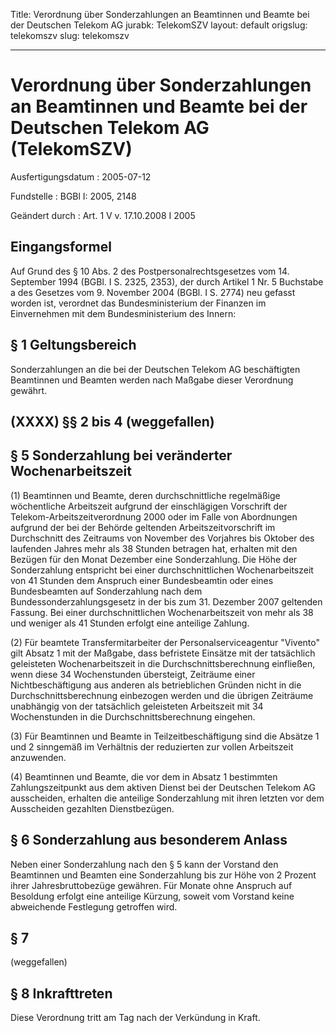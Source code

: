 Title: Verordnung über Sonderzahlungen an Beamtinnen und Beamte bei der Deutschen
  Telekom AG
jurabk: TelekomSZV
layout: default
origslug: telekomszv
slug: telekomszv

---

# Verordnung über Sonderzahlungen an Beamtinnen und Beamte bei der Deutschen Telekom AG (TelekomSZV)

Ausfertigungsdatum
:   2005-07-12

Fundstelle
:   BGBl I: 2005, 2148

Geändert durch
:   Art. 1 V v. 17.10.2008 I 2005



## Eingangsformel

Auf Grund des § 10 Abs. 2 des Postpersonalrechtsgesetzes vom 14.
September 1994 (BGBl. I S. 2325, 2353), der durch Artikel 1 Nr. 5
Buchstabe a des Gesetzes vom 9. November 2004 (BGBl. I S. 2774) neu
gefasst worden ist, verordnet das Bundesministerium der Finanzen im
Einvernehmen mit dem Bundesministerium des Innern:


## § 1 Geltungsbereich

Sonderzahlungen an die bei der Deutschen Telekom AG beschäftigten
Beamtinnen und Beamten werden nach Maßgabe dieser Verordnung gewährt.


## (XXXX) §§ 2 bis 4 (weggefallen)



## § 5 Sonderzahlung bei veränderter Wochenarbeitszeit

(1) Beamtinnen und Beamte, deren durchschnittliche regelmäßige
wöchentliche Arbeitszeit aufgrund der einschlägigen Vorschrift der
Telekom-Arbeitszeitverordnung 2000 oder im Falle von Abordnungen
aufgrund der bei der Behörde geltenden Arbeitszeitvorschrift im
Durchschnitt des Zeitraums von November des Vorjahres bis Oktober des
laufenden Jahres mehr als 38 Stunden betragen hat, erhalten mit den
Bezügen für den Monat Dezember eine Sonderzahlung. Die Höhe der
Sonderzahlung entspricht bei einer durchschnittlichen
Wochenarbeitszeit von 41 Stunden dem Anspruch einer Bundesbeamtin oder
eines Bundesbeamten auf Sonderzahlung nach dem
Bundessonderzahlungsgesetz in der bis zum 31. Dezember 2007 geltenden
Fassung. Bei einer durchschnittlichen Wochenarbeitszeit von mehr als
38 und weniger als 41 Stunden erfolgt eine anteilige Zahlung.

(2) Für beamtete Transfermitarbeiter der Personalserviceagentur
"Vivento" gilt Absatz 1 mit der Maßgabe, dass befristete Einsätze mit
der tatsächlich geleisteten Wochenarbeitszeit in die
Durchschnittsberechnung einfließen, wenn diese 34 Wochenstunden
übersteigt, Zeiträume einer Nichtbeschäftigung aus anderen als
betrieblichen Gründen nicht in die Durchschnittsberechnung einbezogen
werden und die übrigen Zeiträume unabhängig von der tatsächlich
geleisteten Arbeitszeit mit 34 Wochenstunden in die
Durchschnittsberechnung eingehen.

(3) Für Beamtinnen und Beamte in Teilzeitbeschäftigung sind die
Absätze 1 und 2 sinngemäß im Verhältnis der reduzierten zur vollen
Arbeitszeit anzuwenden.

(4) Beamtinnen und Beamte, die vor dem in Absatz 1 bestimmten
Zahlungszeitpunkt aus dem aktiven Dienst bei der Deutschen Telekom AG
ausscheiden, erhalten die anteilige Sonderzahlung mit ihren letzten
vor dem Ausscheiden gezahlten Dienstbezügen.


## § 6 Sonderzahlung aus besonderem Anlass

Neben einer Sonderzahlung nach den § 5 kann der Vorstand den
Beamtinnen und Beamten eine Sonderzahlung bis zur Höhe von 2 Prozent
ihrer Jahresbruttobezüge gewähren. Für Monate ohne Anspruch auf
Besoldung erfolgt eine anteilige Kürzung, soweit vom Vorstand keine
abweichende Festlegung getroffen wird.


## § 7

(weggefallen)


## § 8 Inkrafttreten

Diese Verordnung tritt am Tag nach der Verkündung in Kraft.

